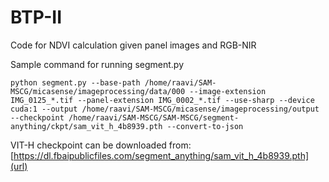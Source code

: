 # BTP-II
Code for NDVI calculation given panel images and RGB-NIR

Sample command for running segment.py
```
python segment.py --base-path /home/raavi/SAM-MSCG/micasense/imageprocessing/data/000 --image-extension IMG_0125_*.tif --panel-extension IMG_0002_*.tif --use-sharp --device cuda:1 --output /home/raavi/SAM-MSCG/micasense/imageprocessing/output --checkpoint /home/raavi/SAM-MSCG/SAM-MSCG/segment-anything/ckpt/sam_vit_h_4b8939.pth --convert-to-json
```
VIT-H checkpoint can be downloaded from: [https://dl.fbaipublicfiles.com/segment_anything/sam_vit_h_4b8939.pth](url)
